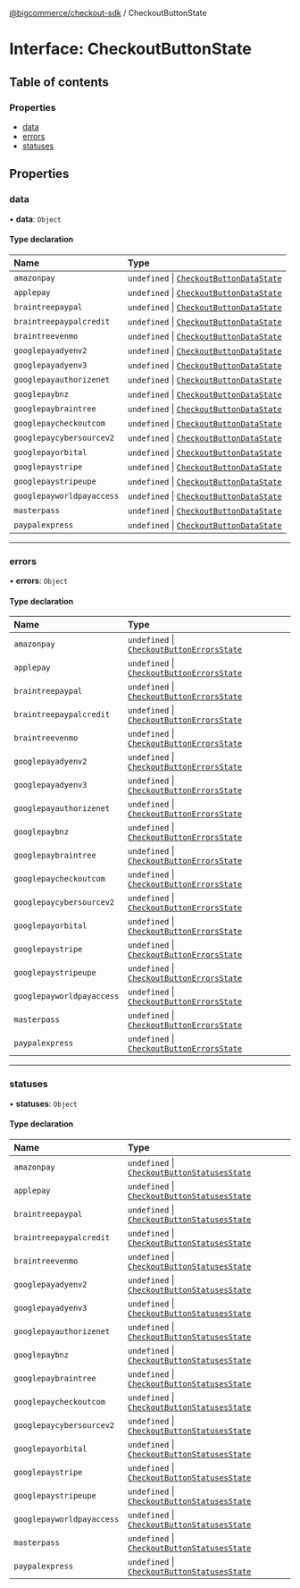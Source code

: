 [@bigcommerce/checkout-sdk](../README.md) / CheckoutButtonState

# Interface: CheckoutButtonState

## Table of contents

### Properties

- [data](CheckoutButtonState.md#data)
- [errors](CheckoutButtonState.md#errors)
- [statuses](CheckoutButtonState.md#statuses)

## Properties

### data

• **data**: `Object`

#### Type declaration

| Name | Type |
| :------ | :------ |
| `amazonpay` | `undefined` \| [`CheckoutButtonDataState`](CheckoutButtonDataState.md) |
| `applepay` | `undefined` \| [`CheckoutButtonDataState`](CheckoutButtonDataState.md) |
| `braintreepaypal` | `undefined` \| [`CheckoutButtonDataState`](CheckoutButtonDataState.md) |
| `braintreepaypalcredit` | `undefined` \| [`CheckoutButtonDataState`](CheckoutButtonDataState.md) |
| `braintreevenmo` | `undefined` \| [`CheckoutButtonDataState`](CheckoutButtonDataState.md) |
| `googlepayadyenv2` | `undefined` \| [`CheckoutButtonDataState`](CheckoutButtonDataState.md) |
| `googlepayadyenv3` | `undefined` \| [`CheckoutButtonDataState`](CheckoutButtonDataState.md) |
| `googlepayauthorizenet` | `undefined` \| [`CheckoutButtonDataState`](CheckoutButtonDataState.md) |
| `googlepaybnz` | `undefined` \| [`CheckoutButtonDataState`](CheckoutButtonDataState.md) |
| `googlepaybraintree` | `undefined` \| [`CheckoutButtonDataState`](CheckoutButtonDataState.md) |
| `googlepaycheckoutcom` | `undefined` \| [`CheckoutButtonDataState`](CheckoutButtonDataState.md) |
| `googlepaycybersourcev2` | `undefined` \| [`CheckoutButtonDataState`](CheckoutButtonDataState.md) |
| `googlepayorbital` | `undefined` \| [`CheckoutButtonDataState`](CheckoutButtonDataState.md) |
| `googlepaystripe` | `undefined` \| [`CheckoutButtonDataState`](CheckoutButtonDataState.md) |
| `googlepaystripeupe` | `undefined` \| [`CheckoutButtonDataState`](CheckoutButtonDataState.md) |
| `googlepayworldpayaccess` | `undefined` \| [`CheckoutButtonDataState`](CheckoutButtonDataState.md) |
| `masterpass` | `undefined` \| [`CheckoutButtonDataState`](CheckoutButtonDataState.md) |
| `paypalexpress` | `undefined` \| [`CheckoutButtonDataState`](CheckoutButtonDataState.md) |

___

### errors

• **errors**: `Object`

#### Type declaration

| Name | Type |
| :------ | :------ |
| `amazonpay` | `undefined` \| [`CheckoutButtonErrorsState`](CheckoutButtonErrorsState.md) |
| `applepay` | `undefined` \| [`CheckoutButtonErrorsState`](CheckoutButtonErrorsState.md) |
| `braintreepaypal` | `undefined` \| [`CheckoutButtonErrorsState`](CheckoutButtonErrorsState.md) |
| `braintreepaypalcredit` | `undefined` \| [`CheckoutButtonErrorsState`](CheckoutButtonErrorsState.md) |
| `braintreevenmo` | `undefined` \| [`CheckoutButtonErrorsState`](CheckoutButtonErrorsState.md) |
| `googlepayadyenv2` | `undefined` \| [`CheckoutButtonErrorsState`](CheckoutButtonErrorsState.md) |
| `googlepayadyenv3` | `undefined` \| [`CheckoutButtonErrorsState`](CheckoutButtonErrorsState.md) |
| `googlepayauthorizenet` | `undefined` \| [`CheckoutButtonErrorsState`](CheckoutButtonErrorsState.md) |
| `googlepaybnz` | `undefined` \| [`CheckoutButtonErrorsState`](CheckoutButtonErrorsState.md) |
| `googlepaybraintree` | `undefined` \| [`CheckoutButtonErrorsState`](CheckoutButtonErrorsState.md) |
| `googlepaycheckoutcom` | `undefined` \| [`CheckoutButtonErrorsState`](CheckoutButtonErrorsState.md) |
| `googlepaycybersourcev2` | `undefined` \| [`CheckoutButtonErrorsState`](CheckoutButtonErrorsState.md) |
| `googlepayorbital` | `undefined` \| [`CheckoutButtonErrorsState`](CheckoutButtonErrorsState.md) |
| `googlepaystripe` | `undefined` \| [`CheckoutButtonErrorsState`](CheckoutButtonErrorsState.md) |
| `googlepaystripeupe` | `undefined` \| [`CheckoutButtonErrorsState`](CheckoutButtonErrorsState.md) |
| `googlepayworldpayaccess` | `undefined` \| [`CheckoutButtonErrorsState`](CheckoutButtonErrorsState.md) |
| `masterpass` | `undefined` \| [`CheckoutButtonErrorsState`](CheckoutButtonErrorsState.md) |
| `paypalexpress` | `undefined` \| [`CheckoutButtonErrorsState`](CheckoutButtonErrorsState.md) |

___

### statuses

• **statuses**: `Object`

#### Type declaration

| Name | Type |
| :------ | :------ |
| `amazonpay` | `undefined` \| [`CheckoutButtonStatusesState`](CheckoutButtonStatusesState.md) |
| `applepay` | `undefined` \| [`CheckoutButtonStatusesState`](CheckoutButtonStatusesState.md) |
| `braintreepaypal` | `undefined` \| [`CheckoutButtonStatusesState`](CheckoutButtonStatusesState.md) |
| `braintreepaypalcredit` | `undefined` \| [`CheckoutButtonStatusesState`](CheckoutButtonStatusesState.md) |
| `braintreevenmo` | `undefined` \| [`CheckoutButtonStatusesState`](CheckoutButtonStatusesState.md) |
| `googlepayadyenv2` | `undefined` \| [`CheckoutButtonStatusesState`](CheckoutButtonStatusesState.md) |
| `googlepayadyenv3` | `undefined` \| [`CheckoutButtonStatusesState`](CheckoutButtonStatusesState.md) |
| `googlepayauthorizenet` | `undefined` \| [`CheckoutButtonStatusesState`](CheckoutButtonStatusesState.md) |
| `googlepaybnz` | `undefined` \| [`CheckoutButtonStatusesState`](CheckoutButtonStatusesState.md) |
| `googlepaybraintree` | `undefined` \| [`CheckoutButtonStatusesState`](CheckoutButtonStatusesState.md) |
| `googlepaycheckoutcom` | `undefined` \| [`CheckoutButtonStatusesState`](CheckoutButtonStatusesState.md) |
| `googlepaycybersourcev2` | `undefined` \| [`CheckoutButtonStatusesState`](CheckoutButtonStatusesState.md) |
| `googlepayorbital` | `undefined` \| [`CheckoutButtonStatusesState`](CheckoutButtonStatusesState.md) |
| `googlepaystripe` | `undefined` \| [`CheckoutButtonStatusesState`](CheckoutButtonStatusesState.md) |
| `googlepaystripeupe` | `undefined` \| [`CheckoutButtonStatusesState`](CheckoutButtonStatusesState.md) |
| `googlepayworldpayaccess` | `undefined` \| [`CheckoutButtonStatusesState`](CheckoutButtonStatusesState.md) |
| `masterpass` | `undefined` \| [`CheckoutButtonStatusesState`](CheckoutButtonStatusesState.md) |
| `paypalexpress` | `undefined` \| [`CheckoutButtonStatusesState`](CheckoutButtonStatusesState.md) |
